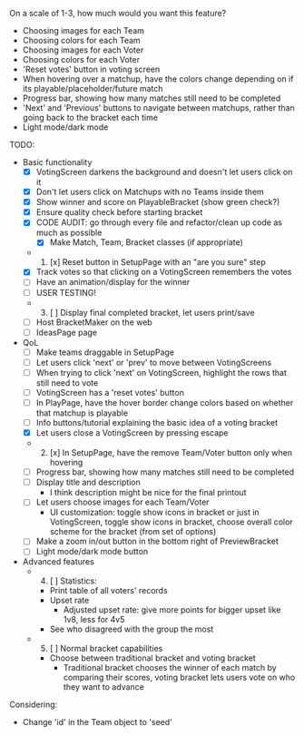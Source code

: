 
On a scale of 1-3, how much would you want this feature?
- Choosing images for each Team
- Choosing colors for each Team
- Choosing images for each Voter
- Choosing colors for each Voter
- 'Reset votes' button in voting screen
- When hovering over a matchup, have the colors change depending on if its playable/placeholder/future match
- Progress bar, showing how many matches still need to be completed
- 'Next' and 'Previous' buttons to navigate between matchups, rather than going back to the bracket each time
- Light mode/dark mode 


TODO:
- Basic functionality
  - [x] VotingScreen darkens the background and doesn't let users click on it
  - [x] Don't let users click on Matchups with no Teams inside them
  - [x] Show winner and score on PlayableBracket (show green check?)
  - [x] Ensure quality check before starting bracket
  - [x] CODE AUDIT: go through every file and refactor/clean up code as much as possible
    - [x] Make Match, Team, Bracket classes (if appropriate)
  - 1. [x] Reset button in SetupPage with an "are you sure" step
  - [x] Track votes so that clicking on a VotingScreen remembers the votes
  - [ ] Have an animation/display for the winner
  - [ ] USER TESTING!
  - 3. [ ] Display final completed bracket, let users print/save
  - [ ] Host BracketMaker on the web
  - [ ] IdeasPage page
- QoL
  - [ ] Make teams draggable in SetupPage
  - [ ] Let users click 'next' or 'prev' to move between VotingScreens
  - [ ] When trying to click 'next' on VotingScreen, highlight the rows that still need to vote
  - [ ] VotingScreen has a 'reset votes' button
  - [ ] In PlayPage, have the hover border change colors based on whether that matchup is playable
  - [ ] Info buttons/tutorial explaining the basic idea of a voting bracket
  - [x] Let users close a VotingScreen by pressing escape
  - 2. [x] In SetupPage, have the remove Team/Voter button only when hovering 
  - [ ] Progress bar, showing how many matches still need to be completed
  - [ ] Display title and description
    - I think description might be nice for the final printout
  - [ ] Let users choose images for each Team/Voter
    - UI customization: toggle show icons in bracket or just in VotingScreen, toggle show icons in bracket, choose overall color scheme for the bracket (from set of options)
  - [ ] Make a zoom in/out button in the bottom right of PreviewBracket
  - [ ] Light mode/dark mode button 
- Advanced features
  - 4. [ ] Statistics:
      - Print table of all voters' records
      - Upset rate
          - Adjusted upset rate: give more points for bigger upset like 1v8, less for 4v5
      - See who disagreed with the group the most
  - 5. [ ] Normal bracket capabilities
    - Choose between traditional bracket and voting bracket
      - Traditional bracket chooses the winner of each match by comparing their scores, voting bracket lets users vote on who they want to advance

Considering:
- Change 'id' in the Team object to 'seed'